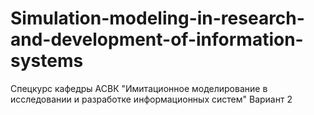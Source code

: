 # Simulation-modeling-in-research-and-development-of-information-systems
 Спецкурс кафедры АСВК "Имитационное моделирование в исследовании и разработке информационных систем"
 Вариант 2
 
